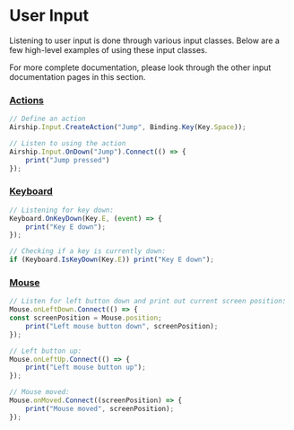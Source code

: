 # User Input

Listening to user input is done through various input classes. Below are a few high-level examples of using these input classes.

For more complete documentation, please look through the other input documentation pages in this section.

### [Actions](actions.md)

```typescript
// Define an action
Airship.Input.CreateAction("Jump", Binding.Key(Key.Space));

// Listen to using the action
Airship.Input.OnDown("Jump").Connect(() => {
    print("Jump pressed")
});
```

### [Keyboard](keyboard.md)

```typescript
// Listening for key down:
Keyboard.OnKeyDown(Key.E, (event) => {
    print("Key E down");
});

// Checking if a key is currently down:
if (Keyboard.IsKeyDown(Key.E)) print("Key E down");
```

### [Mouse](mouse.md)

```typescript
// Listen for left button down and print out current screen position:
Mouse.onLeftDown.Connect(() => {
const screenPosition = Mouse.position;
    print("Left mouse button down", screenPosition);
});

// Left button up:
Mouse.onLeftUp.Connect(() => {
    print("Left mouse button up");
});

// Mouse moved:
Mouse.onMoved.Connect((screenPosition) => {
    print("Mouse moved", screenPosition);
});
```


